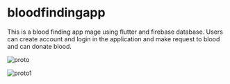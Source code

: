 # bloodfindingapp

This is a blood finding app mage using flutter and firebase database. Users can create account and login in the application and make request to blood and can donate blood. 

![proto](https://github.com/nirajbhatta24/blood_finding_app/assets/79129703/367ac7e4-fa8c-43e0-b7dc-d07e89f802da)

![proto1](https://github.com/nirajbhatta24/blood_finding_app/assets/79129703/56dab30b-da16-43e9-87ab-892fde514c23)
